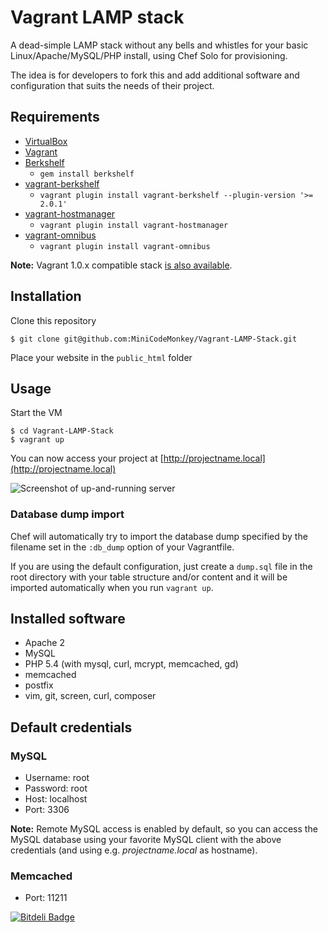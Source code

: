 # Vagrant LAMP stack
A dead-simple LAMP stack without any bells and whistles for your basic Linux/Apache/MySQL/PHP install, using Chef Solo for provisioning.

The idea is for developers to fork this and add additional software and configuration that suits the needs of their project.

## Requirements
* [VirtualBox](https://www.virtualbox.org)
* [Vagrant](http://vagrantup.com)
* [Berkshelf](http://berkshelf.com)
	* `gem install berkshelf`
* [vagrant-berkshelf](https://github.com/riotgames/vagrant-berkshelf)
	* `vagrant plugin install vagrant-berkshelf --plugin-version '>= 2.0.1'`
* [vagrant-hostmanager](https://github.com/smdahlen/vagrant-hostmanager)
	* `vagrant plugin install vagrant-hostmanager`
* [vagrant-omnibus](https://github.com/schisamo/vagrant-omnibus)
	* `vagrant plugin install vagrant-omnibus`

**Note:** Vagrant 1.0.x compatible stack [is also available](https://github.com/MiniCodeMonkey/Vagrant-LAMP-Stack/tree/Vagrant-1.0.x).

## Installation
Clone this repository

    $ git clone git@github.com:MiniCodeMonkey/Vagrant-LAMP-Stack.git

Place your website in the `public_html` folder

## Usage
Start the VM

	$ cd Vagrant-LAMP-Stack
	$ vagrant up

You can now access your project at [http://projectname.local](http://projectname.local)

![Screenshot of up-and-running server](http://i.imgur.com/TP1i9Zd.png)

### Database dump import
Chef will automatically try to import the database dump specified by the filename set in the `:db_dump` option of your Vagrantfile.

If you are using the default configuration, just create a `dump.sql` file in the root directory with your table structure and/or content and it will be imported automatically when you run `vagrant up`.

## Installed software
* Apache 2
* MySQL
* PHP 5.4 (with mysql, curl, mcrypt, memcached, gd)
* memcached
* postfix
* vim, git, screen, curl, composer

## Default credentials
### MySQL
* Username: root
* Password: root
* Host: localhost
* Port: 3306

**Note:** Remote MySQL access is enabled by default, so you can access the MySQL database using your favorite MySQL client with the above credentials (and using e.g. *projectname.local* as hostname).

### Memcached
* Port: 11211


[![Bitdeli Badge](https://d2weczhvl823v0.cloudfront.net/MiniCodeMonkey/vagrant-lamp-stack/trend.png)](https://bitdeli.com/free "Bitdeli Badge")

